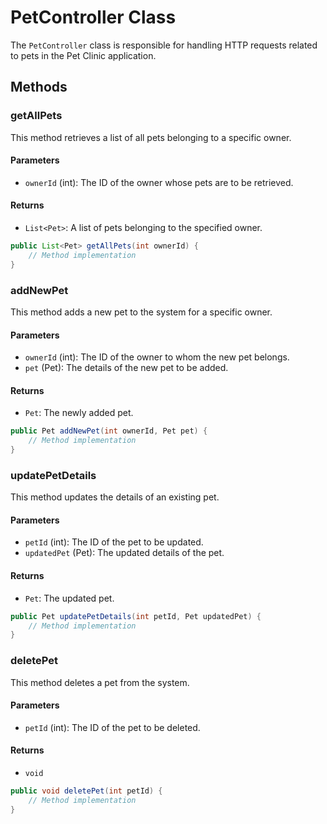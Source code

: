 # PetController Class

The `PetController` class is responsible for handling HTTP requests related to pets in the Pet Clinic application.

## Methods

### getAllPets

This method retrieves a list of all pets belonging to a specific owner.

#### Parameters
- `ownerId` (int): The ID of the owner whose pets are to be retrieved.

#### Returns
- `List<Pet>`: A list of pets belonging to the specified owner.

```java
public List<Pet> getAllPets(int ownerId) {
    // Method implementation
}
```

### addNewPet

This method adds a new pet to the system for a specific owner.

#### Parameters
- `ownerId` (int): The ID of the owner to whom the new pet belongs.
- `pet` (Pet): The details of the new pet to be added.

#### Returns
- `Pet`: The newly added pet.

```java
public Pet addNewPet(int ownerId, Pet pet) {
    // Method implementation
}
```

### updatePetDetails

This method updates the details of an existing pet.

#### Parameters
- `petId` (int): The ID of the pet to be updated.
- `updatedPet` (Pet): The updated details of the pet.

#### Returns
- `Pet`: The updated pet.

```java
public Pet updatePetDetails(int petId, Pet updatedPet) {
    // Method implementation
}
```

### deletePet

This method deletes a pet from the system.

#### Parameters
- `petId` (int): The ID of the pet to be deleted.

#### Returns
- `void`

```java
public void deletePet(int petId) {
    // Method implementation
}
```